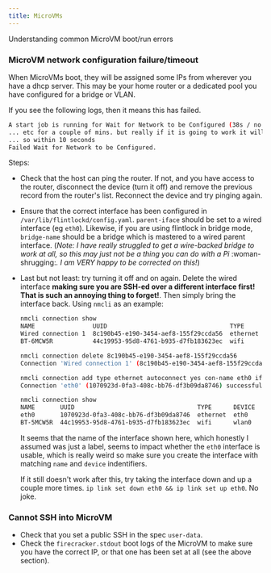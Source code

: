 ```yaml
---
title: MicroVMs
---
```


Understanding common MicroVM boot/run errors

### MicroVM network configuration failure/timeout

When MicroVMs boot, they will be assigned some IPs from wherever you have a dhcp server.
This may be your home router or a dedicated pool you have configured for a bridge
or VLAN.

If you see the following logs, then it means this has failed.

```sh
A start job is running for Wait for Network to be Configured (38s / no limit)
... etc for a couple of mins. but really if it is going to work it will do
... so within 10 seconds
Failed Wait for Network to be Configured.
```

Steps:
- Check that the host can ping the router. If not, and you have access to the router,
	disconnect the device (turn it off) and remove the previous record from the router's
	list. Reconnect the device and try pinging again.
- Ensure that the correct interface has been configured in `/var/lib/flintlockd/config.yaml`.
	`parent-iface` should be set to a wired interface (eg `eth0`). Likewise, if you are
	using flintlock in bridge mode, `bridge-name` should be a bridge which is mastered
	to a wired parent interface. (_Note: I have really struggled to get a wire-backed bridge
	to work at all, so this may just not be a thing you can do with a Pi_ :woman-shrugging:_.
	I am VERY happy to be corrected on this!_)
- Last but not least: try turning it off and on again. Delete the wired interface
	**making sure you are SSH-ed over a different interface first! That is such an annoying
	thing to forget!**. Then simply bring the interface back.
	Using `nmcli` as an example:
	```bash
	nmcli connection show
	NAME                UUID                                  TYPE      DEVICE
	Wired connection 1  8c190b45-e190-3454-aef8-155f29ccda56  ethernet  eth0
	BT-6MCW5R           44c19953-95d8-4761-b935-d7fb183623ec  wifi      wlan0

	nmcli connection delete 8c190b45-e190-3454-aef8-155f29ccda56
	Connection 'Wired connection 1' (8c190b45-e190-3454-aef8-155f29ccda56) successfully deleted.

	nmcli connection add type ethernet autoconnect yes con-name eth0 ifname eth0
	Connection 'eth0' (1070923d-0fa3-408c-bb76-df3b09da8746) successfully added.

	nmcli connection show
	NAME       UUID                                  TYPE      DEVICE
	eth0       1070923d-0fa3-408c-bb76-df3b09da8746  ethernet  eth0
	BT-5MCW5R  44c19953-95d8-4761-b935-d7fb183623ec  wifi      wlan0
	```

	It seems that the name of the interface shown here, which honestly I assumed was
	just a label, seems to impact whether the `eth0` interface is usable, which is really
	weird so make sure you create the interface with matching `name` and `device` indentifiers.

	If it still doesn't work after this, try taking the interface down and up a
	couple more times. `ip link set down eth0 && ip link set up eth0`. No joke.

### Cannot SSH into MicroVM

- Check that you set a public SSH in the spec `user-data`.
- Check the `firecracker.stdout` boot logs of the MicroVM to make sure you have
	the correct IP, or that one has been set at all (see the above section).

